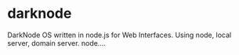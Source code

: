 # darknode
DarkNode OS written in node.js for Web Interfaces. Using node, local server, domain server. node....
